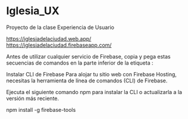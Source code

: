 # Iglesia_UX
Proyecto de la clase Experiencia de Usuario

https://iglesiadelaciudad.web.app/
https://iglesiadelaciudad.firebaseapp.com/

Antes de utilizar cualquier servicio de Firebase, copia y pega estas secuencias de comandos en la parte inferior de la etiqueta <body>:
<!-- The core Firebase JS SDK is always required and must be listed first -->
<script src="/__/firebase/6.6.0/firebase-app.js"></script>

<!-- TODO: Add SDKs for Firebase products that you want to use
     https://firebase.google.com/docs/web/setup#reserved-urls -->

<!-- Initialize Firebase -->
<script src="/__/firebase/init.js"></script>

Instalar CLI de Firebase
Para alojar tu sitio web con Firebase Hosting, necesitas la herramienta de línea de comandos (CLI) de Firebase.

Ejecuta el siguiente comando npm para instalar la CLI o actualizarla a la versión más reciente.


npm install -g firebase-tools

